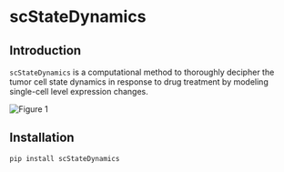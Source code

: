 # scStateDynamics

## Introduction
`scStateDynamics` is a computational method to thoroughly decipher the tumor cell state dynamics in response to drug treatment by modeling single-cell level expression changes.

![Figure 1](https://github.com/wguo-research/scStateDynamics/assets/54011517/85609806-d2b3-4052-b199-28f375ec51b6)


## Installation

`pip install scStateDynamics`




